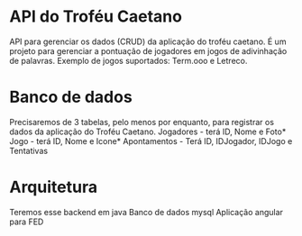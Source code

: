 # API do Troféu Caetano
API para gerenciar os dados (CRUD) da aplicação do troféu caetano. É um projeto para gerenciar a pontuação de jogadores em jogos de adivinhação de palavras.
Exemplo de jogos suportados: Term.ooo e Letreco.

# Banco de dados
Precisaremos de 3 tabelas, pelo menos por enquanto, para registrar os dados da aplicação do Troféu Caetano.
Jogadores - terá ID, Nome e Foto*
Jogo - terá ID, Nome e Icone*
Apontamentos - Terá ID, IDJogador, IDJogo e Tentativas

# Arquitetura
Teremos esse backend em java
Banco de dados mysql
Aplicação angular para FED